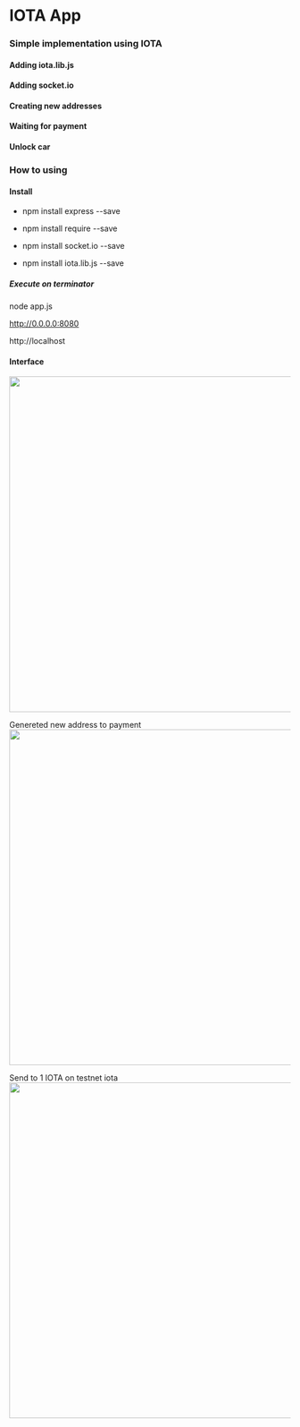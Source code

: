 # IOTA App 


### Simple implementation using IOTA



#### Adding iota.lib.js
#### Adding socket.io
#### Creating new addresses
#### Waiting for payment
#### Unlock car


### How to using


#### Install

* npm install express --save

* npm install require --save

* npm install socket.io --save

* npm install iota.lib.js --save

##### Execute on terminator

node app.js

http://0.0.0.0:8080 

http://localhost

#### Interface 
<img src="https://github.com/matheusfrancisco/car_rental_IOTA/blob/master/img1.jpeg" width="600px" />

Genereted new address to payment
<img src="https://github.com/matheusfrancisco/car_rental_IOTA/blob/master/img2.jpeg" width="600px" />

Send to 1 IOTA on testnet iota
<img src="https://github.com/matheusfrancisco/car_rental_IOTA/blob/master/img3.jpeg" width="600px" />

